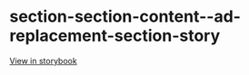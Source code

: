 # section-section-content--ad-replacement-section-story

[View in storybook](https://raw.githack.com/Independent-Digital-News-and-Media-Ltd/indy-pwamp-sb/PR-2407-sb/index.html?path=/story/section-section-content--ad-replacement-section-story)